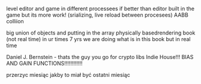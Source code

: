 level editor and game in different processees if better than editor built in the game but its more work! (srializing, live reload between procesees)
AABB colliion

big union of objects and putting in the array
physically basedrendering book (not real time)
in ur times 7 yrs we are doing what is in this book but in real time

Daniel J. Bernstein - thats the guy you go for crypto libs
Indie House!!!
BIAS AND GAIN FUNCTIONS!!!!!!!!!!!!

przerzyc miesiąc jakby to miał być ostatni miesiąc